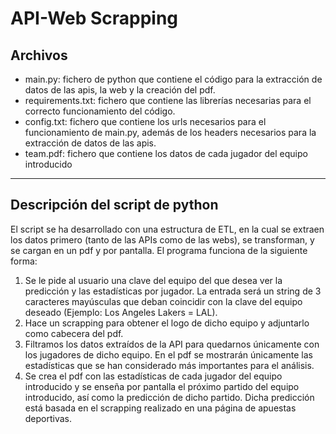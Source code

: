 # API-Web Scrapping
## Archivos
- main.py: fichero de python que contiene el código para la extracción de datos de las apis, la web y la creación del pdf.
- requirements.txt: fichero que contiene las librerías necesarias para el correcto funcionamiento del código.
- config.txt: fichero que contiene los urls necesarios para el funcionamiento de main.py, además de los headers necesarios para la extracción de datos de las apis.
- team.pdf: fichero que contiene los datos de cada jugador del equipo introducido
---
## Descripción del script de python
 El script se ha desarrollado con una estructura de ETL, en la cual se extraen los datos primero (tanto de las APIs como de las webs), se transforman, y se cargan en un pdf y por pantalla.
El programa funciona de la siguiente forma: 
  1. Se le pide al usuario una clave del equipo del que desea ver la predicción y las estadísticas por jugador. La entrada será un string de 3 caracteres mayúsculas que deban coincidir con la clave del equipo deseado (Ejemplo: Los Angeles Lakers = LAL).
  2. Hace un scrapping para obtener el logo de dicho equipo y adjuntarlo como cabecera del pdf. 
  3. Filtramos los datos extraídos de la API para quedarnos únicamente con los jugadores de dicho equipo. En el pdf se mostrarán únicamente las estadísticas que se han considerado más importantes para el análisis.
  4. Se crea el pdf con las estadísticas de cada jugador del equipo introducido y se enseña por pantalla el próximo partido del equipo introducido, así como la predicción de dicho partido. Dicha predicción está basada en el scrapping realizado en una página de apuestas deportivas.
